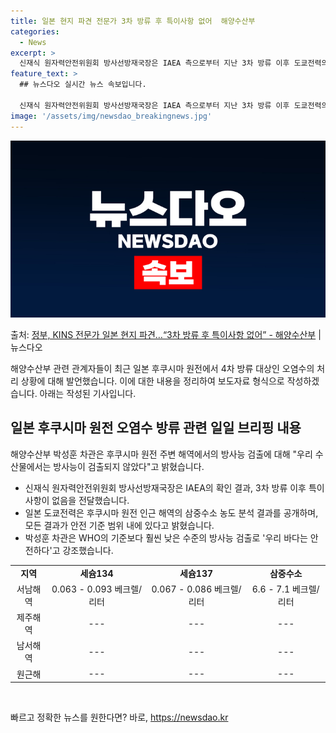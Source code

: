```yaml
---
title: 일본 현지 파견 전문가 3차 방류 후 특이사항 없어  해양수산부
categories:
  - News
excerpt: >
  신재식 원자력안전위원회 방사선방재국장은 IAEA 측으로부터 지난 3차 방류 이후 도쿄전력의 시설 점검 결과,…
feature_text: >
  ## 뉴스다오 실시간 뉴스 속보입니다.

  신재식 원자력안전위원회 방사선방재국장은 IAEA 측으로부터 지난 3차 방류 이후 도쿄전력의 시설 점검 결과,…
image: '/assets/img/newsdao_breakingnews.jpg'
---
```


![뉴스다오 속보](/assets/img/newsdao_breakingnews.jpg)

<p>출처: <a href="https://newsdao.kr/2715" rel="dofollow">정부, KINS 전문가 일본 현지 파견…“3차 방류 후 특이사항 없어” - 해양수산부</a> | 뉴스다오</p>

해양수산부 관련 관계자들이 최근 일본 후쿠시마 원전에서 4차 방류 대상인 오염수의 처리 상황에 대해 발언했습니다. 이에 대한 내용을 정리하여 보도자료 형식으로 작성하겠습니다. 아래는 작성된 기사입니다.

<h2 data-ke-size="size26">일본 후쿠시마 원전 오염수 방류 관련 일일 브리핑 내용</h2>

해양수산부 박성훈 차관은 후쿠시마 원전 주변 해역에서의 방사능 검출에 대해 "우리 수산물에서는 방사능이 검출되지 않았다"고 밝혔습니다.

<ul>
  <li>신재식 원자력안전위원회 방사선방재국장은 IAEA의 확인 결과, 3차 방류 이후 특이사항이 없음을 전달했습니다.</li>
  <li>일본 도쿄전력은 후쿠시마 원전 인근 해역의 삼중수소 농도 분석 결과를 공개하며, 모든 결과가 안전 기준 범위 내에 있다고 밝혔습니다.</li>
  <li>박성훈 차관은 WHO의 기준보다 훨씬 낮은 수준의 방사능 검출로 '우리 바다는 안전하다'고 강조했습니다.</li>
</ul>

<table>
  <tr>
    <td style="text-align: center; height: 17px;"><b>지역</b></td>
    <td style="text-align: center; height: 17px;"><b>세슘134</b></td>
    <td style="text-align: center; height: 17px;"><b>세슘137</b></td>
    <td style="text-align: center; height: 17px;"><b>삼중수소</b></td>
  </tr>
  <tr>
    <td style="text-align: center; height: 17px;">서남해역</td>
    <td style="text-align: center; height: 17px;">0.063 - 0.093 베크렐/리터</td>
    <td style="text-align: center; height: 17px;">0.067 - 0.086 베크렐/리터</td>
    <td style="text-align: center; height: 17px;">6.6 - 7.1 베크렐/리터</td>
  </tr>
  <tr>
    <td style="text-align: center; height: 17px;">제주해역</td>
    <td style="text-align: center; height: 17px;">---</td>
    <td style="text-align: center; height: 17px;">---</td>
    <td style="text-align: center; height: 17px;">---</td>
  </tr>
  <tr>
    <td style="text-align: center; height: 17px;">남서해역</td>
    <td style="text-align: center; height: 17px;">---</td>
    <td style="text-align: center; height: 17px;">---</td>
    <td style="text-align: center; height: 17px;">---</td>
  </tr>
  <tr>
    <td style="text-align: center; height: 17px;">원근해</td>
    <td style="text-align: center; height: 17px;">---</td>
    <td style="text-align: center; height: 17px;">---</td>
    <td style="text-align: center; height: 17px;">---</td>
  </tr>
</table>

<p data-ke-size="size16">&nbsp;</p> 

빠르고 정확한 뉴스를 원한다면? 바로, <a href="https://newsdao.kr" rel="dofollow">https://newsdao.kr</a>


    
